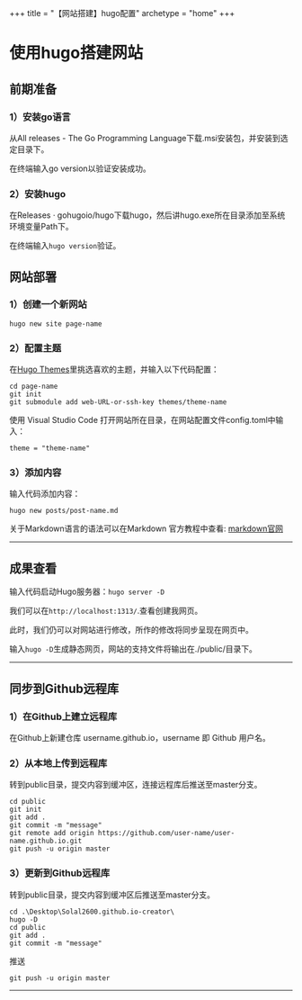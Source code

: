 +++
title = "【网站搭建】hugo配置"
archetype = "home"
+++

# 使用hugo搭建网站
## 前期准备
### 1）安装go语言
从All releases - The Go Programming Language下载.msi安装包，并安装到选定目录下。


在终端输入go version以验证安装成功。

### 2）安装hugo
在Releases · gohugoio/hugo下载hugo，然后讲hugo.exe所在目录添加至系统环境变量Path下。

在终端输入`hugo version`验证。

## 网站部署
### 1）创建一个新网站
`hugo new site page-name`

### 2）配置主题
在[Hugo Themes](https://themes.gohugo.io/)里挑选喜欢的主题，并输入以下代码配置：
```
cd page-name
git init
git submodule add web-URL-or-ssh-key themes/theme-name
```
使用 Visual Studio Code 打开网站所在目录，在网站配置文件config.toml中输入：

`theme = "theme-name"`

### 3）添加内容
输入代码添加内容：

`hugo new posts/post-name.md`

关于Markdown语言的语法可以在Markdown 官方教程中查看:
[markdown官网](https://markdown.com.cn/)

***

## 成果查看
输入代码启动Hugo服务器：`hugo server -D`

我们可以在`http://localhost:1313/`.查看创建我网页。

此时，我们仍可以对网站进行修改，所作的修改将同步呈现在网页中。

输入`hugo -D`生成静态网页，网站的支持文件将输出在./public/目录下。

***

## 同步到Github远程库
### 1）在Github上建立远程库

在Github上新建仓库 username.github.io，username 即 Github 用户名。

### 2）从本地上传到远程库

转到public目录，提交内容到缓冲区，连接远程库后推送至master分支。
```
cd public
git init
git add .
git commit -m "message"
git remote add origin https://github.com/user-name/user-name.github.io.git
git push -u origin master
```
### 3）更新到Github远程库

转到public目录，提交内容到缓冲区后推送至master分支。
```
cd .\Desktop\Solal2600.github.io-creator\
hugo -D
cd public
git add .
git commit -m "message"
```
推送
```
git push -u origin master
```

***

